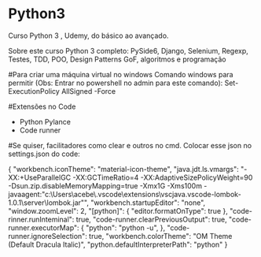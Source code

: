 # Python3
Curso Python 3 , Udemy, do básico ao avançado.

Sobre este curso
Python 3 completo: PySide6, Django, Selenium, Regexp, Testes, TDD, POO, Design Patterns GoF, algoritmos e programação

#Para criar uma máquina virtual no windows
Comando windows para permitir (Obs: Entrar no powershell no admin para este comando): Set-ExecutionPolicy AllSigned -Force

#Extensões no Code
- Python Pylance
- Code runner

#Se quiser, facilitadores como clear e outros no cmd. Colocar esse json no settings.json do code:

{
    "workbench.iconTheme": "material-icon-theme",
    "java.jdt.ls.vmargs": "-XX:+UseParallelGC -XX:GCTimeRatio=4 -XX:AdaptiveSizePolicyWeight=90 -Dsun.zip.disableMemoryMapping=true -Xmx1G -Xms100m -javaagent:\"c:\\Users\\acebe\\.vscode\\extensions\\vscjava.vscode-lombok-1.0.1\\server\\lombok.jar\"",
    "workbench.startupEditor": "none",
    "window.zoomLevel": 2,
    "[python]": {
        "editor.formatOnType": true
    },
    "code-rinner.runInteminal": true,
    "code-runner.clearPreviousOutput": true,
    "code-runner.executorMap": {
        "python": "python -u",
    },
    "code-runner.ignoreSelection": true,
    "workbench.colorTheme": "OM Theme (Default Dracula Italic)",
    "python.defaultInterpreterPath": "python"
}
